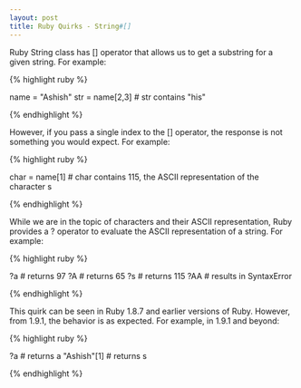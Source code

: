 ```yaml
---
layout: post
title: Ruby Quirks - String#[]
---
```


Ruby String class has [] operator that allows us to get a substring for a given string. For example:

{% highlight ruby %}

name = "Ashish"
str = name[2,3] # str contains "his"

{% endhighlight %}

However, if you pass a single index to the [] operator, the response is not something you would expect. For example:

{% highlight ruby %}

char = name[1] # char contains 115, the ASCII representation of the character s

{% endhighlight %}

While we are in the topic of characters and their ASCII representation, Ruby provides a ? operator to evaluate the ASCII representation of a string. For example:

{% highlight ruby %}

?a  # returns  97
?A  # returns 65
?s  # returns 115
?AA # results in  SyntaxError

{% endhighlight %}

This quirk can be seen in Ruby 1.8.7 and earlier versions of Ruby. However, from 1.9.1, the behavior is as expected. For example, in 1.9.1 and beyond:

{% highlight ruby %}

?a          # returns a
"Ashish"[1] # returns s

{% endhighlight %}
